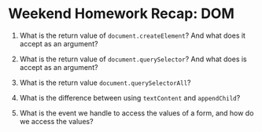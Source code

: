 # Weekend Homework Recap: DOM

1. What is the return value of `document.createElement`? And what does it accept as an argument?

2. What is the return value of `document.querySelector`? And what does is accept as an argument?

3. What is the return value `document.querySelectorAll`?

4. What is the difference between using `textContent` and `appendChild`?

5. What is the event we handle to access the values of a form, and how do we access the values?




